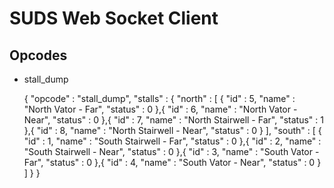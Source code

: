 SUDS Web Socket Client
===

Opcodes
---
- stall_dump
	
	{ 
		"opcode" : "stall_dump",
	  	"stalls" : { 
			"north" : [ 
				{ 
					"id" : 5,
	            	"name" : "North Vator - Far",
	            	"status" : 0
	          	},{ 
					"id" : 6,
	            	"name" : "North Vator - Near",
	            	"status" : 0
	          	},{ 
					"id" : 7,
	            	"name" : "North Stairwell - Far",
	            	"status" : 1
	          	},{ 
					"id" : 8,
	            	"name" : "North Stairwell - Near",
	            	"status" : 0
	          	}
	        ],
	      	"south" : [ 
				{ 
					"id" : 1,
	            	"name" : "South Stairwell - Far",
	            	"status" : 0
	          	},{ 
					"id" : 2,
	            	"name" : "South Stairwell - Near",
	            	"status" : 0
	          	},{ 
					"id" : 3,
	            	"name" : "South Vator - Far",
	            	"status" : 0
	          	},{ 
					"id" : 4,
	            	"name" : "South Vator - Near",
	            	"status" : 0
	          	}
	        ]
	    }
	}